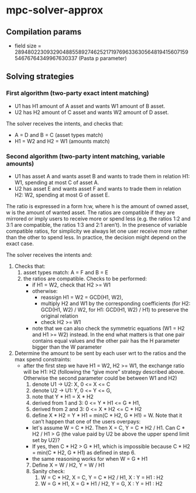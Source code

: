 # mpc-solver-approx
## Compilation params
- field size = 28948022309329048855892746252171976963363056481941560715954676764349967630337 (Pasta p parameter)

## Solving strategies

### First algorithm (two-party exact intent matching)
- U1 has H1 amount of A asset and wants W1 amount of B asset. 
- U2 has H2 amount of C asset and wants W2 amount of D asset. 

The solver receives the intents, and checks that:
- A = D and B = C (asset types match)
- H1 = W2 and H2 = W1 (amounts match)

### Second algorithm (two-party intent matching, variable amounts)
- U1 has asset A and wants asset B and wants to trade them in relation H1: W1, spending at most C of asset A.
- U2 has asset E and wants asset F and wants to trade them in relation H2: W2, spending at most G of asset E.

The ratio is expressed in a form h:w, where h is the amount of owned asset, w is the amount of wanted asset. The ratios are compatible if they are mirrored or imply users to receive more or spend less (e.g. the ratios 1:2 and 3:1 are compatible, the ratios 1:3 and 2:1 aren’t). In the presence of variable compatible ratios, for simplicity we always let one user receive more rather than the other to spend less. In practice, the decision might depend on the exact case. 

The solver receives the intents and:
1. Checks that:
    1. asset types match: A = F and B = E
    2. the ratios are compatible. Checks to be performed:
        - if H1 = W2, check that H2 >= W1
        - otherwise:
            - reassign H1 = W2 = GCD(H1, W2), 
            - multiply H2 and W1 by the corresponding coefficients (for H2: GCD(H1, W2) / W2, for H1: GCD(H1, W2) / H1) to preserve the original relation
            - check H2 >= W1
        - note that we can also check the symmetric equations (W1 = H2 and H1 >= W2) instead. In the end what matters is that one pair contains equal values and the other pair has the H parameter bigger than the W parameter
2. Determine the amount to be sent by each user wrt to the ratios and the max spend constraints:
    - after the first step we have H1 = W2, H2 >= W1, the exchange ratio will be H1: H2 (following the “give more” strategy described above. Otherwise the second parameter could be between W1 and H2)
      1. denote U1 -> U2: X, 0 <= X <= C
      2. denote U2 -> U1: Y, 0 <= Y <= G,
      3. note that Y * H1 = X * H2
      4. derived from 1 and 3: 0 <= Y * H1 <= G * H1,
      5. derived from 2 and 3: 0 <= X * H2 <= C * H2
      6. define X * H2 = Y * H1 = min(C * H2, G * H1) = W. Note that it can’t happen that one of the users overpays:
        - let's assume W = C * H2. Then X = C, Y = C * H2 / H1. Can C * H2 / H1 > G (the value paid by U2 be above the upper spend limit set by U2)?
        - If yes, then C * H2 > G * H1, which is impossible because C * H2 = min(C * H2, G * H1) as defined in step 6.
        - the same reasoning works for when W = G * H1
      7. Define X = W / H2, Y = W / H1
      8. Sanity check:
         1. W = C * H2, X = C, Y = C * H2 / H1, X : Y = H1 : H2
         2. W = G * H1, X = G * H1 / H2, Y = G, X : Y = H1 : H2
